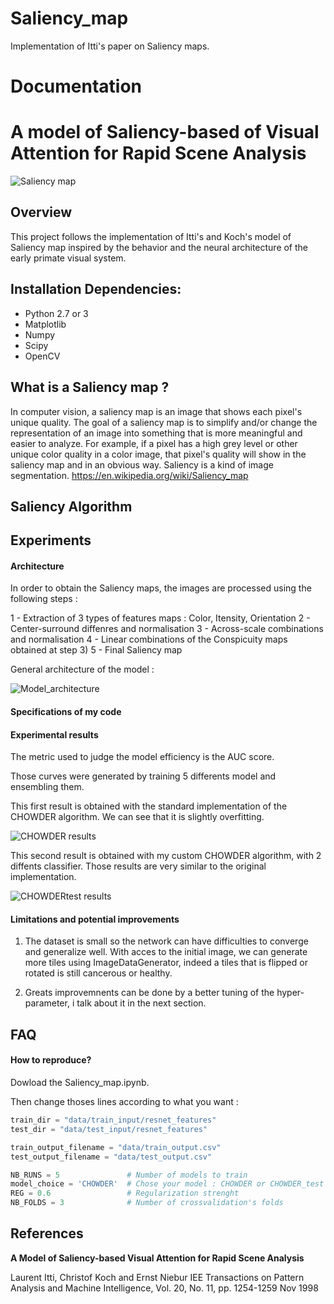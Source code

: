 # Saliency_map
Implementation of Itti's paper on Saliency maps.

# Documentation 

# A model of Saliency-based of Visual Attention for Rapid Scene Analysis


![Saliency map](https://github.com/ThibBac/Saliency_map/blob/master/images/sal.png)

## Overview

This project follows the implementation of Itti's and Koch's model of Saliency map inspired by the behavior and the neural architecture of the early primate visual system.

## Installation Dependencies:
* Python 2.7 or 3
* Matplotlib
* Numpy
* Scipy
* OpenCV

## What is a Saliency map ?

In computer vision, a saliency map is an image that shows each pixel's unique quality. The goal of a saliency map is to simplify and/or change the representation of an image into something that is more meaningful and easier to analyze. For example, if a pixel has a high grey level or other unique color quality in a color image, that pixel's quality will show in the saliency map and in an obvious way. Saliency is a kind of image segmentation. 
https://en.wikipedia.org/wiki/Saliency_map 

## Saliency Algorithm

## Experiments

#### Architecture

In order to obtain the Saliency maps, the images are processed using the following steps : 

1 - Extraction of 3 types of features maps : Color, Itensity, Orientation
2 - Center-surround diffenres and normalisation
3 - Across-scale combinations and normalisation
4 - Linear combinations of the Conspicuity maps obtained at step 3)
5 - Final Saliency map


General architecture of the model :

![Model_architecture](https://github.com/ThibBac/Saliency_map/blob/master/images/architecture.png)


#### Specifications of my code



#### Experimental results

The metric used to judge the model efficiency is the AUC score.

Those curves were generated by training 5 differents model and ensembling them.

This first result is obtained with the standard implementation of the CHOWDER algorithm.
We can see that it is slightly overfitting.

![CHOWDER results](https://github.com/ThibBac/Ownkin-s_Homework/blob/master/images/results1.PNG)


This second result is obtained with my custom CHOWDER algorithm, with 2 diffents classifier.
Those results are very similar to the original implementation.

![CHOWDERtest results](https://github.com/ThibBac/Ownkin-s_Homework/blob/master/images/results2.PNG)


#### Limitations and potential improvements
  
1. The dataset is small so the network can have difficulties to converge and generalize well.
With acces to the initial image, we can generate more tiles using ImageDataGenerator, indeed a tiles that is flipped or rotated is still cancerous or healthy.

2. Greats improvemnents can be done by a better tuning of the hyper-parameter, i talk about it in the next section.




## FAQ

#### How to reproduce?

Dowload the Saliency_map.ipynb.

Then change thoses lines according to what you want :
 
```python
train_dir = "data/train_input/resnet_features"
test_dir = "data/test_input/resnet_features"

train_output_filename = "data/train_output.csv"
test_output_filename = "data/test_output.csv"

NB_RUNS = 5               # Number of models to train
model_choice = 'CHOWDER'  # Chose your model : CHOWDER or CHOWDER_test
REG = 0.6                 # Regularization strenght
NB_FOLDS = 3              # Number of crossvalidation's folds
```

## References

**A Model of Saliency-based Visual Attention for Rapid Scene Analysis** 

Laurent Itti, Christof Koch and Ernst Niebur
IEE Transactions on Pattern Analysis and Machine Intelligence, Vol. 20, No. 11, pp. 1254-1259
Nov 1998
